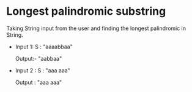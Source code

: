 # Longest palindromic substring
Taking String input from the user and finding the longest palindromic in String. 

- Input 1:  S : "aaaabbaa"

  Output:-  "aabbaa"

- Input 2 : S : "aaa aaa"

  Output : "aaa aaa"

